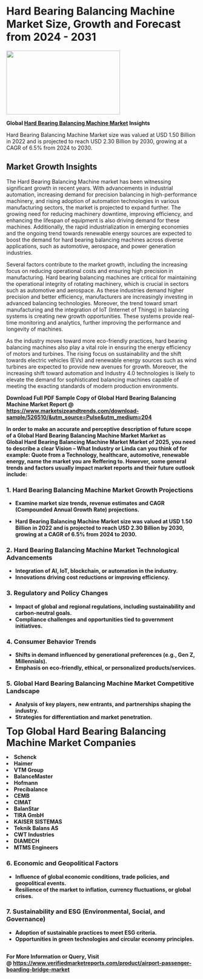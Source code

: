 <H1>Hard Bearing Balancing Machine Market Size, Growth and Forecast from 2024 - 2031</H1><img class="aligncenter size-medium wp-image-584254" src="https://thirdeyenews.in/wp-content/uploads/2024/09/Global-Market-Research-300x168.jpeg" alt="" width="300" height="168" /><p><strong>Global&nbsp;<a href="https://www.marketsizeandtrends.com/download-sample/526510/&amp;utm_source=Pulse&amp;utm_medium=204">Hard Bearing Balancing Machine Market</a> Insights</strong></p><p>Hard Bearing Balancing Machine Market size was valued at USD 1.50 Billion in 2022 and is projected to reach USD 2.30 Billion by 2030, growing at a CAGR of 6.5% from 2024 to 2030.</p><p><h2>Market Growth Insights</h2> <p>The Hard Bearing Balancing Machine market has been witnessing significant growth in recent years. With advancements in industrial automation, increasing demand for precision balancing in high-performance machinery, and rising adoption of automation technologies in various manufacturing sectors, the market is projected to expand further. The growing need for reducing machinery downtime, improving efficiency, and enhancing the lifespan of equipment is also driving demand for these machines. Additionally, the rapid industrialization in emerging economies and the ongoing trend towards renewable energy sources are expected to boost the demand for hard bearing balancing machines across diverse applications, such as automotive, aerospace, and power generation industries.</p> <p><strong></strong></p> <p>Several factors contribute to the market growth, including the increasing focus on reducing operational costs and ensuring high precision in manufacturing. Hard bearing balancing machines are critical for maintaining the operational integrity of rotating machinery, which is crucial in sectors such as automotive and aerospace. As these industries demand higher precision and better efficiency, manufacturers are increasingly investing in advanced balancing technologies. Moreover, the trend toward smart manufacturing and the integration of IoT (Internet of Things) in balancing systems is creating new growth opportunities. These systems provide real-time monitoring and analytics, further improving the performance and longevity of machines.</p> <p>As the industry moves toward more eco-friendly practices, hard bearing balancing machines also play a vital role in ensuring the energy efficiency of motors and turbines. The rising focus on sustainability and the shift towards electric vehicles (EVs) and renewable energy sources such as wind turbines are expected to provide new avenues for growth. Moreover, the increasing shift toward automation and Industry 4.0 technologies is likely to elevate the demand for sophisticated balancing machines capable of meeting the exacting standards of modern production environments.</p> <p><strong></p><p><span class=""><strong>Download Full PDF Sample Copy of Global Hard Bearing Balancing Machine Market Report</strong> @ <a href="https://www.marketsizeandtrends.com/download-sample/526510/&amp;utm_source=Pulse&amp;utm_medium=204" target="_blank">https://www.marketsizeandtrends.com/download-sample/526510/&amp;utm_source=Pulse&amp;utm_medium=204</a></span></p><p>In order to make an accurate and perceptive description of future scope of a Global&nbsp;Hard Bearing Balancing Machine Market Market as Global&nbsp;Hard Bearing Balancing Machine Market Market of 2025, you need to describe a clear Vision &ndash; What Industry or Linda can you think of for example: Quote from a Technology, healthcare, automotive, renewable energy, name the market you are Reffering to. However, some general trends and factors usually impact market reports and their future outlook include:</p><h3>1.&nbsp;<strong>Hard Bearing Balancing Machine Market Growth Projections</strong></h3><ul><li>Examine market size trends, revenue estimates and CAGR (Compounded Annual Growth Rate) projections.</li><li><p>Hard Bearing Balancing Machine Market size was valued at USD 1.50 Billion in 2022 and is projected to reach USD 2.30 Billion by 2030, growing at a CAGR of 6.5% from 2024 to 2030.</p></li></ul><h3>2.&nbsp;<strong>Hard Bearing Balancing Machine Market Technological Advancements</strong></h3><ul><li>Integration of AI, IoT, blockchain, or automation in the industry.</li><li>Innovations driving cost reductions or improving efficiency.</li></ul><h3>3.&nbsp;<strong>Regulatory and Policy Changes</strong></h3><ul><li>Impact of global and regional regulations, including sustainability and carbon-neutral goals.</li><li>Compliance challenges and opportunities tied to government initiatives.</li></ul><h3>4.&nbsp;<strong>Consumer Behavior Trends</strong></h3><ul><li>Shifts in demand influenced by generational preferences (e.g., Gen Z, Millennials).</li><li>Emphasis on eco-friendly, ethical, or personalized products/services.</li></ul><h3>5.&nbsp;<strong>Global Hard Bearing Balancing Machine Market Competitive Landscape</strong></h3><ul><li>Analysis of key players, new entrants, and partnerships shaping the industry.</li><li>Strategies for differentiation and market penetration.</li></ul><p data-pm-slice="1 1 []"><span style="color: inherit; font-family: inherit; font-size: 25px;">Top Global Hard Bearing Balancing Machine Market Companies</span></p><div class="" data-test-id=""><p><li>Schenck</li><li> Haimer</li><li> VTM Group</li><li> BalanceMaster</li><li> Hofmann</li><li> Precibalance</li><li> CEMB</li><li> CIMAT</li><li> BalanStar</li><li> TIRA GmbH</li><li> KAISER SISTEMAS</li><li> Teknik Balans AS</li><li> CWT Industries</li><li> DIAMECH</li><li> MTMS Engineers</li></p></div><h3>6.&nbsp;<strong>Economic and Geopolitical Factors</strong></h3><ul><li>Influence of global economic conditions, trade policies, and geopolitical events.</li><li>Resilience of the market to inflation, currency fluctuations, or global crises.</li></ul><h3>7.&nbsp;<strong>Sustainability and ESG (Environmental, Social, and Governance)</strong></h3><ul><li>Adoption of sustainable practices to meet ESG criteria.</li><li>Opportunities in green technologies and circular economy principles.</li></ul><h2><strong style="font-size: 14px;">For More Information or Query, Visit @&nbsp;</strong><a style="background-color: #ffffff; font-size: 14px;" href="https://www.marketsizeandtrends.com/report/hard-bearing-balancing-machine-market/" target="_blank">https://www.verifiedmarketreports.com/product/airport-passenger-boarding-bridge-market</a></h2>
